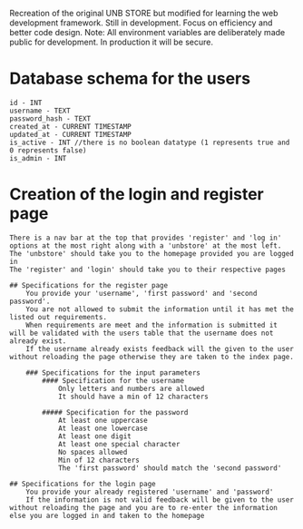 Recreation of the original UNB STORE but modified for learning the web development framework.
Still in development. Focus on efficiency and better code design.
Note: All environment variables are deliberately made public for development. In production it will be secure.

# Database schema for the users
    id - INT
    username - TEXT
    password_hash - TEXT
    created_at - CURRENT TIMESTAMP
    updated_at - CURRENT TIMESTAMP
    is_active - INT //there is no boolean datatype (1 represents true and 0 represents false)
    is_admin - INT

# Creation of the login and register page
    There is a nav bar at the top that provides 'register' and 'log in' options at the most right along with a 'unbstore' at the most left.
    The 'unbstore' should take you to the homepage provided you are logged in
    The 'register' and 'login' should take you to their respective pages

    ## Specifications for the register page
        You provide your 'username', 'first password' and 'second password'.
        You are not allowed to submit the information until it has met the listed out requirements.
        When requirements are meet and the information is submitted it will be validated with the users table that the username does not already exist.
        If the username already exists feedback will the given to the user without reloading the page otherwise they are taken to the index page.

        ### Specifications for the input parameters
            #### Specification for the username
                Only letters and numbers are allowed
                It should have a min of 12 characters
            
            ##### Specification for the password
                At least one uppercase
                At least one lowercase
                At least one digit
                At least one special character
                No spaces allowed
                Min of 12 characters
                The 'first password' should match the 'second password'

    ## Specifications for the login page
        You provide your already registered 'username' and 'password'
        If the information is not valid feedback will be given to the user without reloading the page and you are to re-enter the information else you are logged in and taken to the homepage
